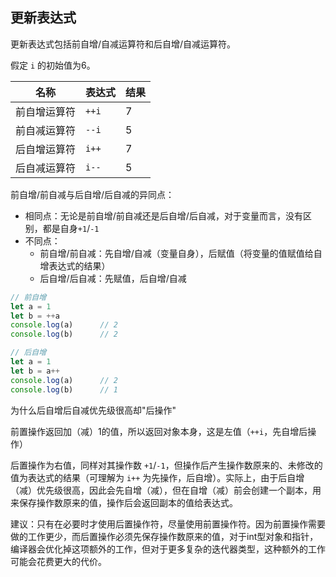 ## 更新表达式

更新表达式包括前自增/自减运算符和后自增/自减运算符。

假定 `i` 的初始值为6。

| 名称         | 表达式 | 结果 |
| ------------ | ------ | ---- |
| 前自增运算符 | `++i`  | 7    |
| 前自减运算符 | `--i`  | 5    |
| 后自增运算符 | `i++`  | 7    |
| 后自减运算符 | `i--`  | 5    |

前自增/前自减与后自增/后自减的异同点：

- 相同点：无论是前自增/前自减还是后自增/后自减，对于变量而言，没有区别，都是自身`+1`/`-1`
- 不同点：
  - 前自增/前自减：先自增/自减（变量自身），后赋值（将变量的值赋值给自增表达式的结果）
  - 后自增/后自减：先赋值，后自增/自减

```js
// 前自增
let a = 1
let b = ++a
console.log(a)		// 2
console.log(b)		// 2
```

```js
// 后自增
let a = 1
let b = a++
console.log(a)		// 2
console.log(b)		// 1
```

为什么后自增后自减优先级很高却"后操作"

前置操作返回加（减）1的值，所以返回对象本身，这是左值（`++i`，先自增后操作）

后置操作为右值，同样对其操作数 `+1`/`-1`，但操作后产生操作数原来的、未修改的值为表达式的结果（可理解为 `i++` 为先操作，后自增）。实际上，由于后自增（减）优先级很高，因此会先自增（减），但在自增（减）前会创建一个副本，用来保存操作数原来的值，操作后会返回副本的值给表达式。

建议：只有在必要时才使用后置操作符，尽量使用前置操作符。因为前置操作需要做的工作更少，而后置操作必须先保存操作数原来的值，对于int型对象和指针，编译器会优化掉这项额外的工作，但对于更多复杂的迭代器类型，这种额外的工作可能会花费更大的代价。

